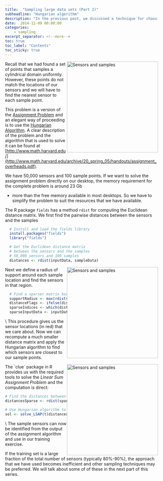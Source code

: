 ```yaml
---
title:  "Sampling large data sets (Part 2)"
subheadline: "Hungarian algorithm"
description: "In the previous post, we discussed a technique for choosing a Latin Hybercube sample within a cylindrical domain. We now need to match the sample to sensors arranged in a cylindrical array. One way of approaching this problem is to use the Hungarian algorithm. " 
date:  2014-12-09 00:00:00
categories:
    - sampling
excerpt_separator: <!--more-->
toc: true
toc_label: "Contents"
toc_sticky: true
---
```


<img style="float:right;width:300px" alt="Sensors and samples" src="{{site.baseurl}}/assets/blogimg/SensorsAndSamples.png"/>  
Recall that we had found a set of points that samples a cylindrical domain uniformly.  
However, these points do not match the locations of our sensors and we will have to
find the nearest sensor to each sample point.
<!--more-->

This problem is a version of the [Assignment Problem](http://en.wikipedia.org/wiki/Assignment_problem) and an elegant way of proceeding is to use the [Hungarian Algorithm](http://en.wikipedia.org/wiki/Hungarian_algorithm).  A clear description of the problem and the algorithm 
that is used to solve it can be found at [http://www.math.harvard.edu/](http://www.math.harvard.edu/archive/20_spring_05/handouts/assignment_overheads.pdf).

We have 50,000 sensors and 100 sample points.  If we want to solve the assignment problem 
directly on our desktop, the memory requirement for the complete problem is around 23 Gb
- more than the free memory available in most desktops.  So we have to simplify the 
problem to suit the resources that we have available.  

The R package `fields` has a method `rdist` for computing the Euclidean distance matrix.  We 
first find the pairwise distances between the sensors and the samples

~~~ R
  # Install and load the fields library
  install.packages("fields")
  library("fields")

  # Get the Euclidean distance matrix 
  # between the sensors and the samples
  # 50,000 sensors and 100 samples
  distances <- rdist(inputData, sampleData)

~~~

<img style="float:right;width:300px" alt="Sensors and samples" src="{{site.baseurl}}/assets/blogimg/SparseSensorsAndSamples.png"/>  
Next we define a radius of support around each sample location and find the sensors 
in that region.

~~~ R
  # Find a sparser matrix based on a radius of support
  supportRadius <- max(rdist(inputData[1:1],inputData[4:4]))
  distanceFlags <- ifelse(distances < supportRadius, 0, 1)
  sparseIndices <- which(distanceFlags == 0, arr.ind=T)
  sparseInputData <- inputData[sparseIndices[,1]]

~~~
\\
This procedure gives us the sensor locations (in red) that we care about.  Now we can 
recompute a much smaller distance matrix and apply the Hungarian algorithm to find
which sensors are closest to our sample points.

<img style="float:right;width:300px" alt="Sensors and samples" src="{{site.baseurl}}/assets/blogimg/SampleSensors.png"/>  
The `clue` package in R provides us with the required tools to solve the
<em>Linear Sum Assignment Problem</em> and the computation is 
direct:

~~~ R
# Find the distances between the input data and the sample data
distancesSparse <- rdist(sparseInputData, sampleData)

# Use Hungarian algorithm to minimize pairwise Euclidean norm
sol <- solve_LSAP(t(distancesSparse))

~~~
\\
The sample sensors can now be identified from the output of the assignment algorithm and
use in our training exercise.

If the training set is a large fraction of the total number of sensors (typically 80%-90%),
the approach that we have used becomes inefficient and other sampling techniques 
may be preferred.  We will talk about some of of these in the next part of this series.

